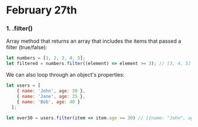 # February 27th

### 1. .filter()
Array method that returns an array that includes the items that passed a filter (true/false):

```javascript
let numbers = [1, 2, 3, 4, 5];
let filtered = numbers.filter((element) => element >= 3); // [3, 4, 5]
```

We can also loop through an object's properties:
```javascript
let users = [
    { name: 'John', age: 30 },
    { name: 'Jane', age: 25 },
    { name: 'Bob', age: 40 }
  ];

let over30 = users.filter(item => item.age >= 30) // [{name: "John", age: 30} {name: "Bob", age: 40}]
```
